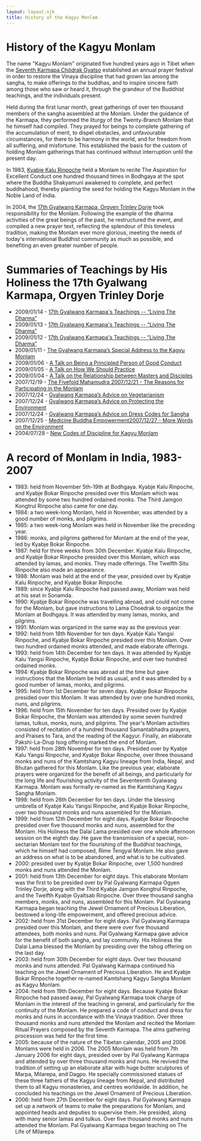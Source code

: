 ```yaml
---
layout: layout.njk
title: History of the Kagyu Monlam
---
```


# History of the Kagyu Monlam

The name "Kagyu Monlam" originated five hundred years ago in Tibet when the [Seventh Karmapa Chödrak Gyatso](http://kagyuoffice.org/kagyu-lineage/the-golden-rosary/the-7th-karmapa-tashi-paljor/) established an annual prayer festival in order to restore the Vinaya discipline that had grown lax among the sangha, to make offerings to the buddhas, and to inspire sincere faith among those who saw or heard it, through the grandeur of the Buddhist teachings, and the individuals present. 

Held during the first lunar month, great gatherings of over ten thousand members of the sangha assembled at the Monlam. Under the guidance of the Karmapa, they performed the liturgy of the Twenty-Branch Monlam that he himself had compiled. They prayed for beings to complete gathering of the accumulation of merit, to dispel obstacles, and unfavourable circumstances, for there to be harmony in the world, and for freedom from all suffering, and misfortune. This established the basis for the custom of holding Monlam gatherings that has continued without interruption until the present day.

In 1983, [Kyabje Kalu Rinpoche](http://www.kagyu.org/kagyulineage/teachers/tea11.php) held a Monlam to recite The Aspiration for Excellent Conduct one hundred thousand times in Bodhgaya at the spot where the Buddha Shakyamuni awakened to complete, and perfect buddhahood, thereby planting the seed for holding the Kagyu Monlam in the Noble Land of India. 

In 2004, the [17th Gyalwang Karmapa, Orgyen Trinley Dorje](http://kagyuoffice.org/karmapa/) took responsibility for the Monlam. Following the example of the dharma activities of the great beings of the past, he restructured the event, and compiled a new prayer text, reflecting the splendour of this timeless tradition, making the Monlam ever more glorious, meeting the needs of today's international Buddhist community as much as possible, and benefiting an even greater number of people.

# Summaries of Teachings by His Holiness the 17th Gyalwang Karmapa, Orgyen Trinley Dorje

   * 2009/01/14 - <a href="20090114_HHK_Teachings_Living_The_Dharma.html" target="_parent">17th Gyalwang Karmapa's Teachings -- &ldquo;Living The Dharma&rdquo;</a>
   * 2009/01/13 - <a href="20090113_HHK_Teachings_Living_The_Dharma.html" target="_parent">17th Gyalwang Karmapa's Teachings -- &ldquo;Living The Dharma&rdquo;</a>
   * 2009/01/12 - <a href="20090112_HHK_Teachings_Living_The_Dharma.html" target="_parent">17th Gyalwang Karmapa's Teachings -- &ldquo;Living The Dharma&rdquo;</a>
   * 2009/01/11 - <a href="20090111_HHK_Special_Address_Kagyu_Monlam.html" target="_parent">The Gyalwang Karmapa&rsquo;s Special Address to the Kagyu Monlam</a>
   * 2009/01/06 - <a href="20090106_HHK_Talk_on_Good_Conduct.html" target="_parent"> A Talk on Being a Principled Person of Good Conduct</a>
   * 2009/01/05 - <a href="20090105_HHK_Talk_%20How_We_Should_Practice.html" target="_parent"> A Talk on How We Should Practice</a>
   * 2009/01/04 - <a href="20090104_HHK_Talk_on_Relationship_Masters_Disciples.html" target="_parent"> A Talk on the Relationship between Masters and Disciples</a>
   * 2007/12/19 - <a href="20071219_HHK_Fivefold_Mahamudra.html" target="_parent"> The Fivefold Mahamudra
2007/12/21 - <a href="20071221_HHK_Participating_Monlam.html" target="_parent"> The Reasons for Participating in the Monlam</a>
   * 2007/12/24 - <a href="20071224_HHK_Advice_Vegetarianism.html" target="_parent"> Gyalwang Karmapa&rsquo;s Advice on Vegetarianism</a>
   * 2007/12/24 - <a href="20071224_HHK_Advice_Environment.html" target="_parent"> Gyalwang Karmapa&rsquo;s Advice on Protecting the Environment</a>
   * 2007/12/24 - <a href="20071224_HHK_Advice_Dress_Codes.html" target="_parent"> Gyalwang Karmapa&rsquo;s Advice on Dress Codes for Sangha</a>
   * 2007/12/25 - <a href="20071225_HHK_Medicine_Buddha_Empowerment.html" target="_parent"> Medicine Buddha Empowerment2007/12/27 - <a href="20071227_HHK_Advice_Environment.html" target="_parent"> More Words on the Environment</a>
   * 2004/07/28 - <a href="2004_HHK_Kagyu_Monlam_Diccipline.html" target="_parent"> New Codes of Discipline for Kagyu Monlam</a>


# A record of Monlam in India, 1983-2007

   * 1983: held from November 5th-19th at Bodhgaya. Kyabje Kalu Rinpoche, and Kyabje Bokar Rinpoche presided over this Monlam which was attended by some two hundred ordained monks. The Third Jamgon Kongtrul Rinpoche also came for one day.
   * 1984: a two week-long Monlam, held in November, was attended by a good number of monks, and pilgrims.
   * 1985: a two week-long Monlam was held in November like the preceding year.
   * 1986: monks, and pilgrims gathered for Monlam at the end of the year, led by Kyabje Bokar Rinpoche.
   * 1987: held for three weeks from 30th December. Kyabje Kalu Rinpoche, and Kyabje Bokar Rinpoche presided over this Monlam, which was attended by lamas, and monks. They made offerings. The Twelfth Situ Rinpoche also made an appearance.
   * 1988: Monlam was held at the end of the year, presided over by Kyabje Kalu Rinpoche, and Kyabje Bokar Rinpoche.
   * 1989: since Kyabje Kalu Rinpoche had passed away, Monlam was held at his seat in Sonamda.
   * 1990: Kyabje Bokar Rinpoche was travelling abroad, and could not come for the Monlam, but gave instructions to Lama Choedrak to organize the Monlam at Bodhgaya. It was attended by many lamas, monks, and pilgrims.
   * 1991: Monlam was organized in the same way as the previous year.
   * 1992: held from 18th November for ten days. Kyabje Kalu Yangsi Rinpoche, and Kyabje Bokar Rinpoche presided over this Monlam. Over two hundred ordained monks attended, and made elaborate offerings.
   * 1993: held from 14th December for ten days. It was attended by Kyabje Kalu Yangsi Rinpoche, Kyabje Bokar Rinpoche, and over two hundred ordained monks.
   * 1994: Kyabje Bokar Rinpoche was abroad at the time but gave instructions that the Monlam be held as usual, and it was attended by a good number of lamas, monks, and pilgrims.
   * 1995: held from 1st December for seven days. Kyabje Bokar Rinpoche presided over this Monlam. It was attended by over one hundred monks, nuns, and pilgrims.
   * 1996: held from 15th November for ten days. Presided over by Kyabje Bokar Rinpoche, the Monlam was attended by some seven hundred lamas, tulkus, monks, nuns, and pilgrims. The year's Monlam activities consisted of recitation of a hundred thousand 
Samantabhadra prayers, and Praises to Tara, and the reading of the Kagyur. Finally, an elaborate Pakshi-La-Drup tsog offering marked the end of Monlam.
   * 1997: held from 28th November for ten days. Presided over by Kyabje Kalu Yangsi Rinpoche, and Kyabje Bokar Rinpoche, over three thousand monks and nuns of the Kamtshang Kagyu lineage from India, Nepal, and Bhutan gathered for this Monlam. Like the previous year, elaborate prayers were organized for the benefit of all beings, and particularly for the long life and flourishing activity of the Seventeenth Gyalwang Karmapa. Monlam was formally re-named as the Kamtshang Kagyu Sangha Monlam.
   * 1998: held from 26th December for ten days. Under the blessing umbrella of Kyabje Kalu Yangsi Rinpoche, and Kyabje Bokar Rinpoche, over two thousand monks and nuns assembled for the Monlam.
   * 1999: held from 12th December for eight days. Kyabje Bokar Rinpoche presided over five thousand monks and nuns, assembled for the Monlam. His Holiness the Dalai Lama presided over one whole afternoon session on the eighth day. He gave the transmission of a special, non-sectarian Monlam text for the flourishing of the Buddhist teachings, which he himself had composed, Rime Tengyal Monlam. He also gave an address on what is to be abandoned, and what is to be cultivated.
* 2000: presided over by Kyabje Bokar Rinpoche, over 1,500 hundred monks and nuns attended the Monlam.
* 2001: held from 13th December for eight days. This elaborate Monlam was the first to be presided over by Pal Gyalwang Karmapa Ogyen Trinley Dorje, along with the Third Kyabje Jamgon Kongtrul Rinpoche, and the Twelfth Kyabje Gyaltsab Rinpoche. Over three thousand sangha members, monks, and nuns, assembled for this Monlam. Pal Gyalwang Karmapa began teaching the Jewel Ornament of Precious Liberation, bestowed a long-life empowerment, and offered precious advice.
* 2002: held from 31st December for eight days. Pal Gyalwang Karmapa presided over this Monlam, and there were over five thousand attendees, both monks and nuns. Pal Gyalwang Karmapa gave advice for the benefit of both sangha, and lay community. His Holiness the Dalai Lama blessed the Monlam by presiding over the tshog offering on the last day.
* 2003: held from 30th December for eight days. Over two thousand monks and nuns attended. Pal Gyalwang Karmapa continued his teaching on the Jewel Ornament of Precious Liberation. He and Kyabje Bokar Rinpoche together re-named Kamtshang Kagyu Sangha Monlam as Kagyu Monlam.
* 2004: held from 19th December for eight days. Because Kyabje Bokar Rinpoche had passed away, Pal Gyalwang Karmapa took charge of Monlam in the interest of the teaching in general, and particularly for the continuity of the Monlam. He prepared a code of conduct and dress for monks and nuns in accordance with the Vinaya tradition. Over three thousand monks and nuns attended the Monlam and recited the Monlam Ritual Prayers composed by the Seventh Karmapa. The alms gathering procession was held for the first time.
* 2005: because of the nature of the Tibetan calendar, 2005 and 2006 Monlams were held in 2006. The 2005 Monlam was held from 7th January 2006 for eight days, presided over by Pal Gyalwang Karmapa and attended by over three thousand monks and nuns. He revived the tradition of setting up an elaborate altar with huge butter sculptures of Marpa, Milarepa, and Dagpo. He specially commissioned statues of these three fathers of the Kagyu lineage from Nepal, and distributed them to all Kagyu monasteries, and centres worldwide. In addition, he concluded his teachings on the Jewel Ornament of Precious Liberation.
* 2006: held from 27th December for eight days. Pal Gyalwang Karmapa set up a network of teams to make the preparations for Monlam, and appointed heads and deputies to supervise them. He presided, along with many senior lamas and tulkus. Over five thousand monks and nuns attended the Monlam. Pal Gyalwang Karmapa began teaching on The Life of Milarepa. 

